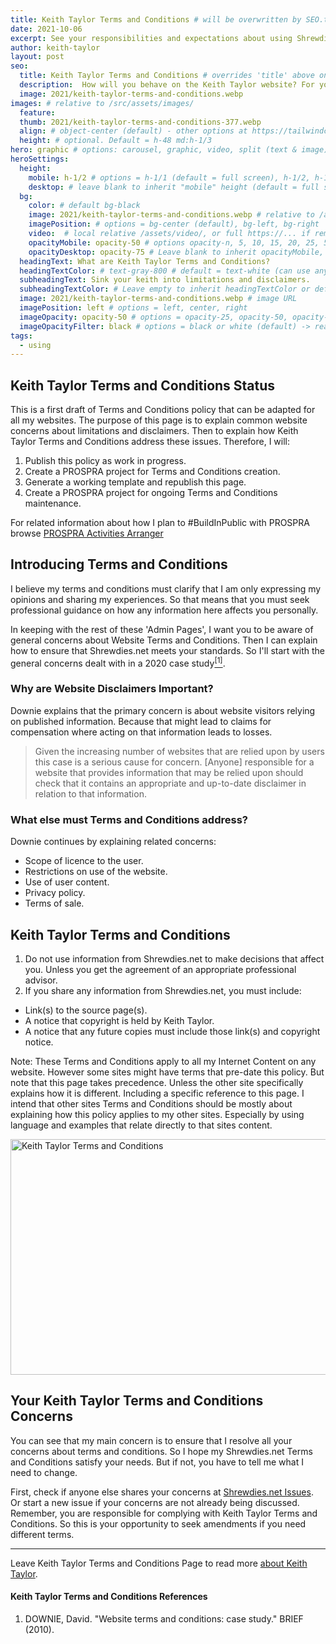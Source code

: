 ```yaml
---
title: Keith Taylor Terms and Conditions # will be overwritten by SEO.title below
date: 2021-10-06
excerpt: See your responsibilities and expectations about using Shrewdies.net.
author: keith-taylor
layout: post
seo:
  title: Keith Taylor Terms and Conditions # overrides 'title' above on both Page and META
  description:  How will you behave on the Keith Taylor website? For your responsibilities and expectations about using Keith Taylor's Internet Content see these Terms and Conditions.
  image: 2021/keith-taylor-terms-and-conditions.webp
images: # relative to /src/assets/images/
  feature:
  thumb: 2021/keith-taylor-terms-and-conditions-377.webp
  align: # object-center (default) - other options at https://tailwindcss.com/docs/object-position
  height: # optional. Default = h-48 md:h-1/3
hero: graphic # options: carousel, graphic, video, split (text & image)
heroSettings:
  height:
    mobile: h-1/2 # options = h-1/1 (default = full screen), h-1/2, h-1/3, h-3/4, h-9/10, h-48 (12rem, 192px), h-56 (14rem, 224px), h-64 (16rem, 256px)
    desktop: # leave blank to inherit "mobile" height (default = full screen)
  bg:
    color: # default bg-black
    image: 2021/keith-taylor-terms-and-conditions.webp # relative to /assets/images/
    imagePosition: # options = bg-center (default), bg-left, bg-right
    video:  # local relative /assets/video/, or full https://... if remote?
    opacityMobile: opacity-50 # options opacity-n, 5, 10, 15, 20, 25, 50, 75, 100 (default)
    opacityDesktop: opacity-75 # Leave blank to inherit opacityMobile, use same options as opacityMobile
  headingText: What are Keith Taylor Terms and Conditions?
  headingTextColor: # text-gray-800 # default = text-white (can use any TailwindCSS text-[color]-[xxx])
  subheadingText: Sink your keith into limitations and disclaimers.
  subheadingTextColor: # Leave empty to inherit headingTextColor or default (text-white) or use any text-[color]-[xxx]
  image: 2021/keith-taylor-terms-and-conditions.webp # image URL
  imagePosition: left # options = left, center, right
  imageOpacity: opacity-50 # options = opacity-25, opacity-50, opacity-75, opacity-100 (default)
  imageOpacityFilter: black # options = black or white (default) -> really depends on your background image
tags:
  - using
---
```

<h2 id="status">Keith Taylor Terms and Conditions Status</h2>

This is a first draft of Terms and Conditions policy that can be adapted for all my websites. The purpose of this page is to explain common website concerns about limitations and disclaimers. Then to explain how Keith Taylor Terms and Conditions address these issues. Therefore, I will: 
1. Publish this policy as work in progress.
2. Create a PROSPRA project for Terms and Conditions creation.
3. Generate a working template and republish this page.
4. Create a PROSPRA project for ongoing Terms and Conditions maintenance.

For related information about how I plan to #BuildInPublic with PROSPRA browse <a href="https://prospra.com/">PROSPRA Activities Arranger</a>

<h2 id="intro">Introducing Terms and Conditions</h2>

I believe my terms and conditions must clarify that I am only expressing my opinions and sharing my experiences. So that means that you must seek professional guidance on how any information here affects you personally.

In keeping with the rest of these 'Admin Pages', I want you to be aware of general concerns about Website Terms and Conditions. Then I can explain how to ensure that Shrewdies.net meets your standards. So I'll start with the general concerns dealt with in a 2020 case study<a href="#ref1"><sup>[1]</sup></a>.

<h3 id="disclaim">Why are Website Disclaimers Important?</h3>

Downie explains that the primary concern is about website visitors relying on published information. Because that might lead to claims for compensation where acting on that information leads to losses.
<blockquote cite="https://doi.org/10.17705/1jais.00281">Given the increasing number of websites that are relied upon by users this case is a serious cause for concern. [Anyone] responsible for a website that provides information that may be relied upon should check that it contains an appropriate and up-to-date disclaimer in relation to that information.</blockquote>

<h3 id="other">What else must Terms and Conditions address?</h3>

Downie continues by explaining related concerns:
- Scope of licence to the user.
- Restrictions on use of the website.
- Use of user content.
- Privacy policy.
- Terms of sale.

<h2 id="terms">Keith Taylor Terms and Conditions</h2>

1. Do not use information from Shrewdies.net to make decisions that affect you. Unless you get the agreement of an appropriate professional advisor.
2. If you share any information from Shrewdies.net, you must include:
  - Link(s) to the source page(s).
  - A notice that copyright is held by Keith Taylor.
  - A notice that any future copies must include those link(s) and copyright notice.

Note: These Terms and Conditions apply to all my Internet Content on any website. However some sites might have terms that pre-date this policy. But note that this page takes precedence. Unless the other site specifically explains how it is different. Including a specific reference to this page. I intend that other sites Terms and Conditions should be mostly about explaining how this policy applies to my other sites. Especially by using language and examples that relate directly to that sites content.

<img src="/assets/images/2021/keith-taylor-terms-and-conditions.webp" alt="Keith Taylor Terms and Conditions" width="610" height="377">

<h2 id="next">Your Keith Taylor Terms and Conditions Concerns</h2>

You can see that my main concern is to ensure that I resolve all your concerns about terms and conditions. So I hope my Shrewdies.net Terms and Conditions satisfy your needs. But if not, you have to tell me what I need to change.

First, check if anyone else shares your concerns at <a href="https://github.com/kct2020/keith-taylor-11ta/issues">Shrewdies.net Issues</a>. Or start a new issue if your concerns are not already being discussed. Remember, you are responsible for complying with Keith Taylor Terms and Conditions. So this is your opportunity to seek amendments if you need different terms.

<hr />

Leave Keith Taylor Terms and Conditions Page to read more <a href="/about-keith-taylor">about Keith Taylor</a>.

<h4 id="refs">Keith Taylor Terms and Conditions References</h4>
<ol>
	<li id="ref1">DOWNIE, David. "Website terms and conditions: case study." BRIEF (2010).</li>
</ol>
